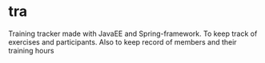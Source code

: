 # tra
Training tracker made with JavaEE and Spring-framework. To keep track of exercises and participants. Also to keep record of members and their training hours 
